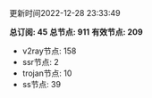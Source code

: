 更新时间2022-12-28 23:33:49

**总订阅: 45**
**总节点: 911**
**有效节点: 209**
- v2ray节点: 158
- ssr节点: 2
- trojan节点: 10
- ss节点: 39
